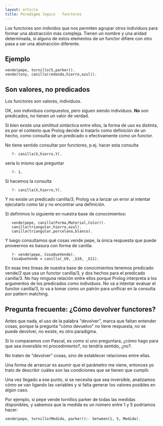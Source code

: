 ```yaml
---
layout: article
title: Paradigma logico   functores
---
```


Los functores son individos que nos permiten agrupar otros individuos para formar una abstracción más compleja. Tienen un nombre y una aridad determinada, si alguno de estos elementos de un functor difiere con otro pasa a ser una abstracción diferente.

Ejemplo
-------

    vende(pepe, tornillo(5,parker)).
    vende(tony, canilla(redonda,hierro,azul)).

Son valores, no predicados
--------------------------

Los functores son valores, individuos.

OK, son individuos compuestos, pero siguen siendo individuos. **No** son predicados, no tienen un valor de verdad.

Si bien existe una similitud sintáctica entre ellos, la forma de uso es distinta, es por el contexto que Prolog decide si tratarlo como definición de un hecho, como consulta de un predicado o efectivamente como un functor.

No tiene sentido consultar por functores, p.ej. hacer esta consulta

`   ?- canilla(X,hierro,Y).`

sería lo mismo que preguntar

`   ?- 1.`

Si hacemos la consulta

`   ?- canilla(X,hierro,Y).`

Y no existe un predicado canilla/3, Prolog va a lanzar un error al intentar ejecutarlo como tal y no encontrar una definición.

Si definimos lo siguiente en nuestra base de conocimientos:

`   vende(pepe, canilla(Forma,Material,Color)).`
`   canilla(triangular,hierro,azul).`
`   canilla(triangular,porcelana,blanco).`

Y luego consultamos qué cosas vende pepe, la única respuesta que puede proveernos es basura con forma de canilla:

`   ?- vende(pepe, CosaQueVende).`
`   CosaQueVende = canilla(_G9, _G10, _G11).`

En esas tres líneas de nuestra base de conocimientos tenemos predicado vende/2 que usa un functor canilla/3, y dos hechos para el predicado canilla/3. No hay ninguna relación entre ellos porque Prolog interpreta a los argumentos de los predicados como individuos. No va a intentar evaluar el functor canilla/3, lo va a tomar como un patrón para unificar en la consulta por pattern matching.

Pregunta frecuente: ¿Cómo devolver functores?
---------------------------------------------

Antes que nada, el uso de la palabra "devolver", marca que faltan entender cosas, porque la pregunta "cómo devuelvo" no tiene respuesta, no se puede devolver, no existe, es otro paradigma.

Si lo comparamos con Pascal, es como si uno preguntara, ¿cómo hago para que sea inversible mi procedimiento?, no tendría sentido, ¿no?.

No traten de "devolver" cosas, sino de establecer relaciones entre ellas.

Una forma de arrancar es asumir que el parámetro me viene, entonces yo trato de describir cuáles son las condiciones que se tienen que cumplir.

Una vez llegado a ese punto, si se necesita que sea inversible, analizamos cómo se van ligando las variables y si falta generar los valores posibles en algún caso.

Por ejemplo, si pepe vende tornillos parker de todas las medidas disponibles, y sabemos que la medida es un número entre 1 y 5 podríamos hacer:

`vende(pepe, tornillo(Medida, parker)):- between(1, 5, Medida).`
